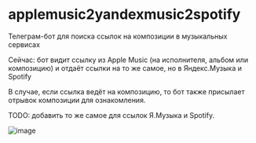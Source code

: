 # applemusic2yandexmusic2spotify
Телеграм-бот для поиска ссылок на композиции в музыкальных сервисах

Сейчас: бот видит ссылку из Apple Music (на исполнителя, альбом или композицию) и отдаёт ссылки на то же самое, но в Яндекс.Музыка и Spotify

В случае, если ссылка ведёт на композицию, то бот также присылает отрывок композиции для ознакомления.

TODO: добавить то же самое для ссылок Я.Музыка и Spotify.

![image](https://user-images.githubusercontent.com/23462215/117817839-6f22a980-b281-11eb-96a7-6899b553a333.png)
